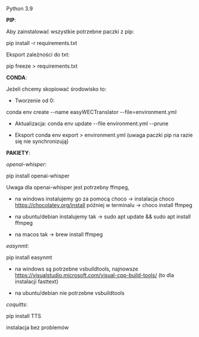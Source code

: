 
Python 3.9


**PIP**:

Aby zainstalować wszystkie potrzebne paczki z pip:

pip install -r requirements.txt


Eksport zależności do txt:

pip freeze > requirements.txt



**CONDA**:

Jeżeli chcemy skopiować środowisko to:
- Tworzenie od 0:

conda env create --name easyWECTranslator --file=environment.yml


- Aktualizacja:
conda env update --file environment.yml --prune

- Eksport
conda env export > environment.yml
(uwaga paczki pip na razie się nie synchronizują)


**PAKIETY**:


_openai-whisper_:

pip install openai-whisper

Uwaga dla openai-whisper jest potrzebny ffmpeg,

- na windows instalujemy go za pomocą choco -> instalacja choco https://chocolatey.org/install
później w terminalu -> choco install ffmpeg

- na ubuntu/debian instalujemy tak -> sudo apt update && sudo apt install ffmpeg

- na macos tak -> brew install ffmpeg



_easynmt_:

pip install easynmt

- na windows są potrzebne vsbuildtools, najnowsze https://visualstudio.microsoft.com/visual-cpp-build-tools/
(to dla instalacji fasttext)

- na ubuntu/debian nie potrzebne vsbuildtools



_coquitts_:

pip install TTS

instalacja bez problemów


